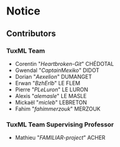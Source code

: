 # Notice

## Contributors

### TuxML Team
- Corentin "*Heartbroken-Git*" CHÉDOTAL
- Gwendal "*CaptainMexiko*" DIDOT
- Dorian "*Aexelion*" DUMANGET
- Erwan "*BzhErlb*" LE FLEM
- Pierre "*PLeLuron*" LE LURON
- Alexis "*alemasle*" LE MASLE
- Mickaël "*micleb*" LEBRETON
- Fahim "*fahimmerzouk*" MERZOUK

### TuxML Team Supervising Professor
- Mathieu "*FAMILIAR-project*" ACHER
